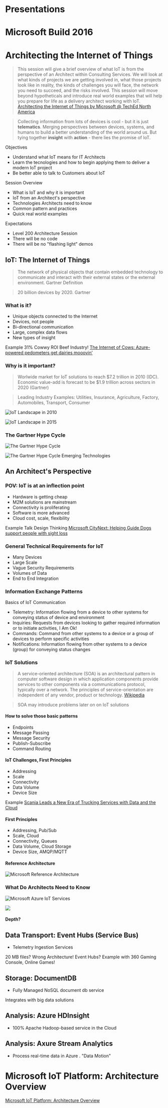 # Presentations

# Microsoft Build 2016


# Architecting the Internet of Things

> This session will give a brief overview of what IoT is from the perspective of an Architect within Consulting Services. We will look at what kinds of projects we are getting involved in, what those projects look like in reality, the kinds of challenges you will face, the network you need to succeed, and the risks involved. This session will move beyond hypotheticals and introduce real world examples that will help you prepare for life as a delivery architect working with IoT. [Architecting the Internet of Things by Microsoft @ TechEd North America](https://www.youtube.com/watch?v=ZMHQu_X0Ijk)

> Collecting information from lots of devices is cool - but it is just __telematics__. Merging perspectives between devices, systems, and humans to build a better understanding of the world around us. But tying together __insight__ with __action__ - there lies the promise of IoT. 

Objectives

- Understand what IoT means for IT Architects
- Learn the tecnologies and how to begin applying  them to deliver a modern IoT project
- Be better able to talk to Customers about IoT

Session Overview

- What is IoT and why it is important
- IoT from an Architect's perspective
- Technologies Architects need to know
- Common pattern and practices
- Quick real world examples

Expectations

- Level 200 Architecture Session
- There will be no code
- There will be no "flashing light" demos

## IoT: The Internet of Things

> The network of physical objects that contain embedded technology to communicate  and interact with their external states or the external environment. Gartner Definition

> 20 billion devices by 2020. Gartner

### What is it?

- Unique objects connected to the Internet
- Devices, not people
- Bi-directional communication
- Large, complex data flows
- New types of insight

Example 31% Cowwy ROI Beef Industry! [The Internet of Cows: Azure-powered pedometers get dairies mooovin’](http://arstechnica.com/information-technology/2015/04/the-internet-of-cows-azure-powered-pedometers-get-dairies-mooovin/)

### Why is it important?

> Worlwide market for IoT solutions to reach $7.2 trillion in 2010 (IDC). Economic value-add is forecast to be $1.9 trillion across sectors in 2020 (Gartner)

> Leading Industry Examples: Utilities, Insurance, Agriculture, Factory, Automobiles, Transport, Consumer

![IoT Landscape in 2010](http://image.slidesharecdn.com/iotinmanufacturing-webevent-final-150511111155-lva1-app6891/95/webinar-transforming-manufacturing-with-iot-5-638.jpg)

![IoT Landscape in 2015](http://image.slidesharecdn.com/iotinmanufacturing-webevent-final-150511111155-lva1-app6891/95/webinar-transforming-manufacturing-with-iot-6-638.jpg?cb=1433153936)

### The Gartner Hype Cycle

![The Gartner Hype Cycle](https://upload.wikimedia.org/wikipedia/commons/thumb/9/94/Gartner_Hype_Cycle.svg/320px-Gartner_Hype_Cycle.svg.png)


![The Gartner Hype Cycle Emerging Technologies](http://www.pewresearch.org/files/2014/08/FT_gartner-tech-hype-cycle-640px.jpg)

## An Architect's Perspective

### POV: IoT is at an inflection point

- Hardware is getting cheap
- M2M solutions are mainstream
- Connectivity is proliferating
- Software is more advanced
- Cloud cost, scale, flexibility

Example Talk Design Thinking [Microsoft CityNext: Helping Guide Dogs support people with sight loss](https://blogs.msdn.microsoft.com/ukgovernment/2014/01/15/microsoft-citynext-helping-guide-dogs-support-people-with-sight-loss/)


### General Technical Requirements for IoT

- Many Devices
- Large Scale
- Vague Security Requirements
- Volumes of Data
- End to End Integration

### Information Exchange Patterns

Basics of IoT Communication

- Telemetry: Information flowing from a device to other systems for conveying status of device and environment
- Inquiries: Requests from devices looking to gather required information or to initiate activities, I Am Ok!
- Commands: Command from other systems to a device or a group of devices to perform specific activities
- Notifications: Information flowing from other systems to a device (group) for conveying status changes

### IoT Solutions

> A service-oriented architecture (SOA) is an architectural pattern in computer software design in which application components provide services to other components via a communications protocol, typically over a network. The principles of service-orientation are independent of any vendor, product or technology. [Wikipedia](https://en.wikipedia.org/wiki/Service-oriented_architecture)

> SOA may introduce problems later on on IoT solutions

#### How to solve those basic patterns

- Endpoints
- Message Passing
- Message Security
- Publish-Subscribe
- Command Routing

#### IoT Challenges, First Principles

- Addressing
- Scale
- Connectivity
- Data Volume
- Device Size

Example [Scania Leads a New Era of Trucking Services with Data and the Cloud](http://blogs.microsoft.com/transform/2015/03/12/scania-leads-a-new-era-of-trucking-services-with-the-data-and-the-cloud/#sm.0000mrabe0vnsfn3t6n1ne7t3zc05)

#### First Principles

- Addressing, Pub/Sub
- Scale, Cloud
- Connectivity, Queues
- Data Volume, Cloud Storage
- Device Size, AMQP/MQTT

#### Reference Architecture

![Microsoft Reference Architecture](MicrosoftReferenceArchitecture.png)

### What Do Architects Need to Know

![Microsoft Azure IoT Services](MicrosoftAzureIoTServices.png)

![](MicrosoftAzureIoTServicesTheOnes.png)

#### Depth?

## Data Transport: Event Hubs (Service Bus)

- Telemetry Ingestion Services

20 MB files? Wrong Architecture!
Event Hubs? Example with 360 Gaming Console, Online Games!

## Storage: DocumentDB

- Fully Managed NoSQL document db service

Integrates with big data solutions

## Analysis: Azure HDInsight

- 100% Apache Hadoop-based service in the Cloud

## Analysis: Axure Stream Analytics

- Process real-time data in Azure . "Data Motion"

# Microsoft IoT Platform: Architecture Overview

[Microsoft IoT Platform: Architecture Overview](https://www.youtube.com/watch?v=q6lYuUJ1mO4)